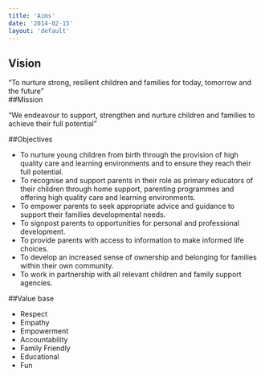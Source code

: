 ```yaml
---
title: 'Aims'
date: '2014-02-15'
layout: 'default'
---
```

<div class="box-rox cloud">
<div class="row">
<div class="col-md-12">
<h2>Vision</h2>
</div>
</div>
<div class="row">
<div class="col-md-12 text">
“To nurture strong, resilient children and families for today, tomorrow and the future”
</div>
</div>
</div>
</div>
<div class="box-rox path">
##Mission

“We endeavour to support, strengthen and nurture children and families to achieve their full potential”  
</div>
##Objectives

- To nurture young children from birth through the provision of high quality care and learning environments and to ensure they reach their full potential.  
- To recognise and support parents in their role as primary educators of their children through home support, parenting programmes and offering high quality care and learning environments.  
- To empower parents to seek appropriate advice and guidance to support their families developmental needs.  
- To signpost parents to opportunities for personal and professional development.  
- To provide parents with access to information to make informed life choices. 
- To develop an increased sense of ownership and belonging for families within their own community.  
- To work in partnership with all relevant children and family support agencies.

##Value base 		

- Respect
- Empathy
- Empowerment
- Accountability
- Family Friendly
- Educational
- Fun
